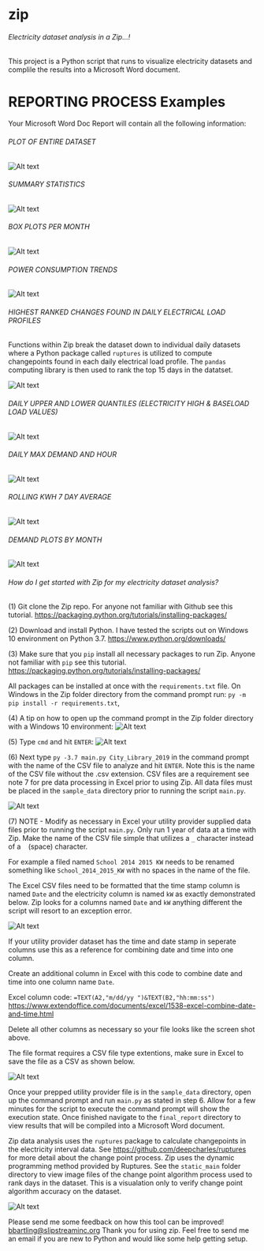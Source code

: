 # zip 
###### Electricity dataset analysis in a Zip...!

This project is a Python script that runs to visualize electricity datasets and complile the results into a Microsoft Word document.

# REPORTING PROCESS Examples

Your Microsoft Word Doc Report will contain all the following information:
###### PLOT OF ENTIRE DATASET
![Alt text](https://github.com/bbartling/zip/blob/master/images/1.PNG)

###### SUMMARY STATISTICS
![Alt text](https://github.com/bbartling/zip/blob/master/images/2.PNG)

###### BOX PLOTS PER MONTH
![Alt text](https://github.com/bbartling/zip/blob/master/images/10.PNG)

###### POWER CONSUMPTION TRENDS
![Alt text](https://github.com/bbartling/zip/blob/master/images/11.PNG)

###### HIGHEST RANKED CHANGES FOUND IN DAILY ELECTRICAL LOAD PROFILES
Functions within Zip break the dataset down to individual daily datasets where a Python package called `ruptures` is utilized to compute changepoints found in each daily electrical load profile. The `pandas` computing library is then used to rank the top 15 days in the datatset.

![Alt text](https://github.com/bbartling/zip/blob/master/images/3.PNG)

###### DAILY UPPER AND LOWER QUANTILES (ELECTRICITY HIGH & BASELOAD LOAD VALUES)
![Alt text](https://github.com/bbartling/zip/blob/master/images/4.PNG)

###### DAILY MAX DEMAND AND HOUR
![Alt text](https://github.com/bbartling/zip/blob/master/images/5.PNG)

###### ROLLING KWH 7 DAY AVERAGE
![Alt text](https://github.com/bbartling/zip/blob/master/images/7.PNG)

###### DEMAND PLOTS BY MONTH
![Alt text](https://github.com/bbartling/zip/blob/master/images/9.PNG)





###### How do I get started with Zip for my electricity dataset analysis? 
(1) Git clone the Zip repo. For anyone not familiar with Github see this tutorial.
https://packaging.python.org/tutorials/installing-packages/


(2) Download and install Python. I have tested the scripts out on Windows 10 environment on Python 3.7.
https://www.python.org/downloads/


(3) Make sure that you `pip` install all necessary packages to run Zip. Anyone not familiar with `pip` see this tutorial.
https://packaging.python.org/tutorials/installing-packages/

All packages can be installed at once with the `requirements.txt` file. On Windows in the Zip folder directory from the command prompt run:
`py -m pip install -r requirements.txt`,


(4) A tip on how to open up the command prompt in the Zip folder directory with a Windows 10 environment:
 ![Alt text](https://github.com/bbartling/zip/blob/master/images/One.PNG)
 
 
(5) Type `cmd` and hit `ENTER`:
 ![Alt text](https://github.com/bbartling/zip/blob/master/images/cmd.PNG)
 
 
(6) Next type `py -3.7 main.py City_Library_2019` in the command prompt with the name of the CSV file to analyze and hit `ENTER`. Note this is the name of the CSV file without the .csv extension. CSV files are a requirement see note 7 for pre data processing in Excel prior to using Zip. All data files must be placed in the `sample_data` directory prior to running the script `main.py`.

 ![Alt text](https://github.com/bbartling/zip/blob/master/images/app.PNG)
 

(7) NOTE - Modify as necessary in Excel your utility provider supplied data files prior to running the script `main.py`. Only run 1 year of data at a time with Zip. Make the name of the CSV file simple that utilizes a `_` character instead of a ` ` (space) character. 

For example a filed named `School 2014 2015 KW` needs to be renamed something like `School_2014_2015_KW` with no spaces in the name of the file.


The Excel CSV files need to be formatted that the time stamp column is named `Date` and the electricity column is named `kW` as exactly demonstrated below. Zip looks for a columns named `Date` and `kW` anything different the script will resort to an exception error. 

![Alt text](https://github.com/bbartling/zip/blob/master/images/excel.PNG)

If your utility provider dataset has the time and date stamp in seperate columns use this as a reference for combining date and time into one column. 

Create an additional column in Excel with this code to combine date and time into one column name `Date`.

Excel column code:
`=TEXT(A2,"m/dd/yy ")&TEXT(B2,"hh:mm:ss")`
https://www.extendoffice.com/documents/excel/1538-excel-combine-date-and-time.html

Delete all other columns as necessary so your file looks like the screen shot above.

The file format requires a CSV file type extentions, make sure in Excel to save the file as a CSV as shown below.

![Alt text](https://github.com/bbartling/zip/blob/master/images/CSV.PNG)

Once your prepped utility provider file is in the `sample_data` directory, open up the command prompt and run `main.py` as stated in step 6. Allow for a few minutes for the script to execute the command prompt will show the execution state. Once finished navigate to the `final_report` directory to view results that will be compiled into a Microsoft Word document.

Zip data analysis uses the `ruptures` package to calculate changepoints in the electricity interval data. See https://github.com/deepcharles/ruptures for more detail about the change point process. Zip uses the dynamic programming method provided by Ruptures. See the `static_main` folder directory to view image files of the change point algorithm process used to rank days in the dataset. This is a visualation only to verify change point algorithm accuracy on the dataset.

![Alt text](https://github.com/bbartling/zip/blob/master/images/8.PNG)


Please send me some feedback on how this tool can be improved! bbartling@slipstreaminc.org
Thank you for using zip. Feel free to send me an email if you are new to Python and would like some help getting setup.
